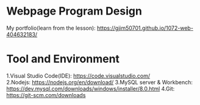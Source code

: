 # Webpage Program Design

My portfolio(learn from the lesson): https://gjim50701.github.io/1072-web-404632183/

# Tool and Environment

1.Visual Studio Code(IDE): https://code.visualstudio.com/  
2.Nodejs: https://nodejs.org/en/download/
3.MySQL  server & Workbench: https://dev.mysql.com/downloads/windows/installer/8.0.html
4.Git: https://git-scm.com/downloads


